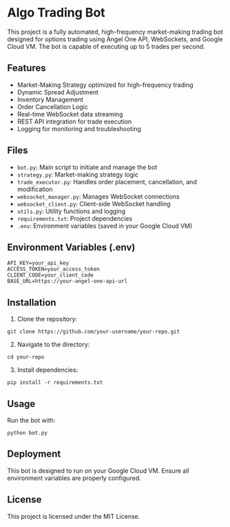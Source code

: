 # Algo Trading Bot

This project is a fully automated, high-frequency market-making trading bot designed for options trading using Angel One API, WebSockets, and Google Cloud VM. The bot is capable of executing up to 5 trades per second.

## Features
- Market-Making Strategy optimized for high-frequency trading
- Dynamic Spread Adjustment
- Inventory Management
- Order Cancellation Logic
- Real-time WebSocket data streaming
- REST API integration for trade execution
- Logging for monitoring and troubleshooting

## Files
- `bot.py`: Main script to initiate and manage the bot
- `strategy.py`: Market-making strategy logic
- `trade_executor.py`: Handles order placement, cancellation, and modification
- `websocket_manager.py`: Manages WebSocket connections
- `websocket_client.py`: Client-side WebSocket handling
- `utils.py`: Utility functions and logging
- `requirements.txt`: Project dependencies
- `.env`: Environment variables (saved in your Google Cloud VM)

## Environment Variables (.env)
```
API_KEY=your_api_key
ACCESS_TOKEN=your_access_token
CLIENT_CODE=your_client_code
BASE_URL=https://your-angel-one-api-url
```

## Installation
1. Clone the repository:
```
git clone https://github.com/your-username/your-repo.git
```
2. Navigate to the directory:
```
cd your-repo
```
3. Install dependencies:
```
pip install -r requirements.txt
```

## Usage
Run the bot with:
```
python bot.py
```

## Deployment
This bot is designed to run on your Google Cloud VM. Ensure all environment variables are properly configured.

## License
This project is licensed under the MIT License.


